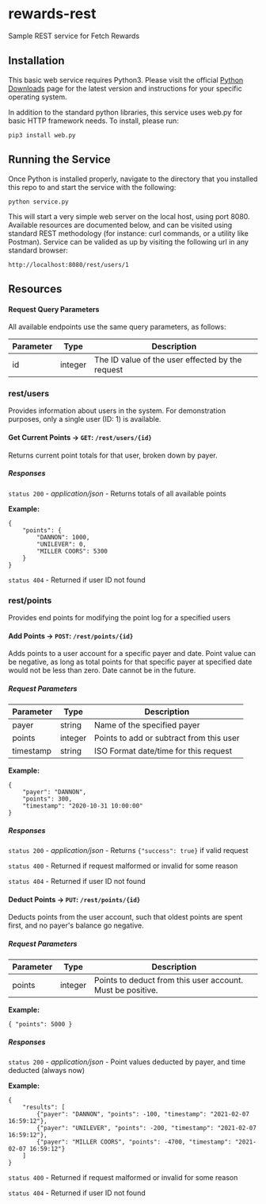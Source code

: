 # rewards-rest
Sample REST service for Fetch Rewards

## Installation

This basic web service requires Python3. Please visit the official [Python Downloads](https://www.python.org/downloads/) page for the latest version and instructions for your specific operating system.

In addition to the standard python libraries, this service uses web.py for basic HTTP framework needs. To install, please run:

    pip3 install web.py

## Running the Service

Once Python is installed properly, navigate to the directory that you installed this repo to and start the service with the following:

    python service.py

This will start a very simple web server on the local host, using port 8080. Available resources are documented below, and can be visited using standard REST methodology (for instance: curl commands, or a utility like Postman). Service can be valided as up by visiting the following url in any standard browser:

    http://localhost:8080/rest/users/1
    

## Resources

#### Request Query Parameters

All available endpoints use the same query parameters, as follows:

Parameter | Type | Description
--- | --- | ---
id | integer | The ID value of the user effected by the request

### rest/users

Provides information about users in the system. For demonstration purposes, only a single user (ID: 1) is available.

#### Get Current Points -> `GET`: `/rest/users/{id}`

Returns current point totals for that user, broken down by payer.

##### Responses

`status 200` - *application/json* - Returns totals of all available points

**Example:**

    {
        "points": {
            "DANNON": 1000,
            "UNILEVER": 0,
            "MILLER COORS": 5300
        }
    }

`status 404` - Returned if user ID not found


### rest/points

Provides end points for modifying the point log for a specified users

#### Add Points -> `POST`: `/rest/points/{id}`

Adds points to a user account for a specific payer and date. Point value can be negative, as long as total points for that specific payer at specified date would not be less than zero. Date cannot be in the future. 

##### Request Parameters

Parameter | Type | Description
--- | --- | ---
payer | string | Name of the specified payer
points | integer | Points to add or subtract from this user
timestamp | string | ISO Format date/time for this request

**Example:**

    {
        "payer": "DANNON",
        "points": 300,
        "timestamp": "2020-10-31 10:00:00"
    }

##### Responses

`status 200` - *application/json* - Returns `{"success": true}` if valid request

`status 400` - Returned if request malformed or invalid for some reason

`status 404` - Returned if user ID not found


#### Deduct Points -> `PUT`: `/rest/points/{id}`

Deducts points from the user account, such that oldest points are spent first, and no payer's balance go negative.

##### Request Parameters

Parameter | Type | Description
--- | --- | ---
points | integer | Points to deduct from this user account. Must be positive.

**Example:**

    { "points": 5000 }

##### Responses

`status 200` - *application/json* - Point values deducted by payer, and time deducted (always now)

**Example:**

    {
        "results": [
            {"payer": "DANNON", "points": -100, "timestamp": "2021-02-07 16:59:12"}, 
            {"payer": "UNILEVER", "points": -200, "timestamp": "2021-02-07 16:59:12"}, 
            {"payer": "MILLER COORS", "points": -4700, "timestamp": "2021-02-07 16:59:12"}
        ]
    }

`status 400` - Returned if request malformed or invalid for some reason

`status 404` - Returned if user ID not found